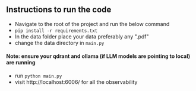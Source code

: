 ## Instructions to run the code

- Navigate to the root of the project and run the below command
- `pip install -r requirements.txt`
- In the data folder place your data preferably any ".pdf"
- change the data directory in `main.py`
#### Note: ensure your qdrant and ollama (if LLM models are pointing to local) are running
- run `python main.py`
- visit http://localhost:6006/ for all the observability
